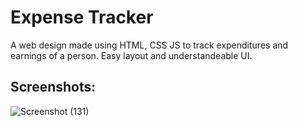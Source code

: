 # Expense Tracker
A web design made using HTML, CSS JS to track expenditures and earnings of a person.
Easy layout and understandeable UI.
 
 ## Screenshots:

![Screenshot (131)](https://user-images.githubusercontent.com/98808802/217329966-52cc77b3-c205-4618-936b-060f763e4536.png)
